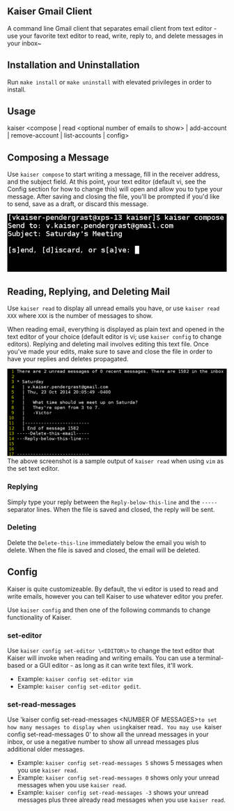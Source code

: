 ## Kaiser Gmail Client ##
A command line Gmail client that separates email client from text editor - use your favorite text editor to read, write, reply to, and delete messages in your inbox~

## Installation and Uninstallation ##
Run `make install` or `make uninstall` with elevated privileges in order to install.

## Usage ##
kaiser \<compose \| read \<optional number of emails to show\> \| add-account \| remove-account \| list-accounts \| config\>

## Composing a Message ##
Use `kaiser compose` to start writing a message, fill in the receiver address, and the subject field. At this point, your text editor (default vi, see the Config section for how to change this) will open and allow you to type your message. After saving and closing the file, you'll be prompted if you'd like to send, save as a draft, or discard this message.

![kaiser compose Screenshot](screenshots/compose.png)

## Reading, Replying, and Deleting Mail ##
Use `kaiser read`  to display all unread emails you have, or use `kaiser read XXX` where `XXX` is the number of messages to show.

When reading email, everything is displayed as plain text and opened in the text editor of your choice (default editor is vi; use `kaiser config` to change editors). Replying and deleting mail involves editing this text file. Once you've made your edits, make sure to save and close the file in order to have your replies and deletes propagated.

![kaiser read Screenshot](screenshots/read.png)
The above screenshot is a sample output of `kaiser read` when using `vim` as the set text editor.

### Replying ###
Simply type your reply between the `Reply-below-this-line` and the `-----` separator lines. When the file is saved and closed, the reply will be sent.

### Deleting ###
Delete the `Delete-this-line` immediately below the email you wish to delete. When the file is saved and closed, the email will be deleted.

## Config ##
Kaiser is quite customizeable. By default, the vi editor is used to read and write emails, however you can tell Kaiser to use whatever editor you prefer.

Use `kaiser config` and then one of the following commands to change functionality of Kaiser.

### set-editor ###

Use `kaiser config set-editor \<EDITOR\>` to change the text editor that Kaiser will invoke when reading and writing emails. You can use a terminal-based or a GUI editor - as long as it can write text files, it'll work.
 - Example: `kaiser config set-editor vim`
 - Example: `kaiser config set-editor gedit`.

### set-read-messages ###

Use 'kaiser config set-read-messages \<NUMBER OF MESSAGES\>` to set how many messages to display when using `kaiser read`. You may use `kaiser config set-read-messages 0' to show all the unread messages in your inbox, or use a negative number to show all unread messages plus additional older messages.
 - Example: `kaiser config set-read-messages 5` shows 5 messages when you use `kaiser read`.
 - Example: `kaiser config set-read-messages 0` shows only your unread messages when you use `kaiser read`.
 - Example: `kaiser config set-read-messages -3` shows your unread messages plus three already read messages when you use `kaiser read`.

